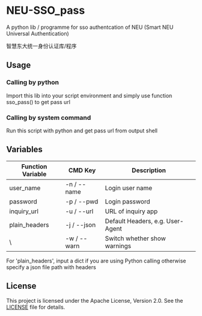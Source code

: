 # NEU-SSO_pass

A python lib / programme for sso authentcation of NEU (Smart NEU Universal Authentication)

智慧东大统一身份认证库/程序

## Usage

### Calling by python

Import this lib into your script environment and simply use function sso_pass() to get pass url

### Calling by system command

Run this script with python and get pass url from output shell

## Variables

| Function Variable | CMD Key     | Description                      |
| ----------------- | ----------- | -------------------------------- |
| user_name         | -n / --name | Login user name                  |
| password          | -p / --pwd  | Login password                   |
| inquiry_url       | -u / --url  | URL of inquiry app               |
| plain_headers     | -j / --json | Default Headers, e.g. User-Agent |
| \                 | -w / --warn | Switch whether show warnings     |

For 'plain_headers', input a dict if you are using Python calling otherwise specify a json file path with headers

## License

This project is licensed under the Apache License, Version 2.0. See the [LICENSE](./LICENSE) file for details.